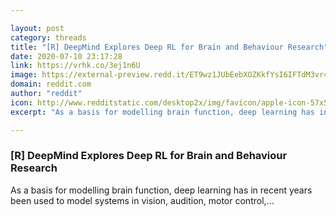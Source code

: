 ```yaml
---

layout: post
category: threads
title: "[R] DeepMind Explores Deep RL for Brain and Behaviour Research"
date: 2020-07-10 23:17:28
link: https://vrhk.co/3ej1n6U
image: https://external-preview.redd.it/ET9wz1JUbEebXOZKkfYsI6IFTdM3vr4EZq-c22t6rVo.jpg?width=1200&height=628.272251309&auto=webp&crop=1200:628.272251309,smart&s=554f250b8be3f85d5687f87aa783dcee8d09b5ee
domain: reddit.com
author: "reddit"
icon: http://www.redditstatic.com/desktop2x/img/favicon/apple-icon-57x57.png
excerpt: "As a basis for modelling brain function, deep learning has in recent years been used to model systems in vision, audition, motor control,..."

---
```


### [R] DeepMind Explores Deep RL for Brain and Behaviour Research

As a basis for modelling brain function, deep learning has in recent years been used to model systems in vision, audition, motor control,...